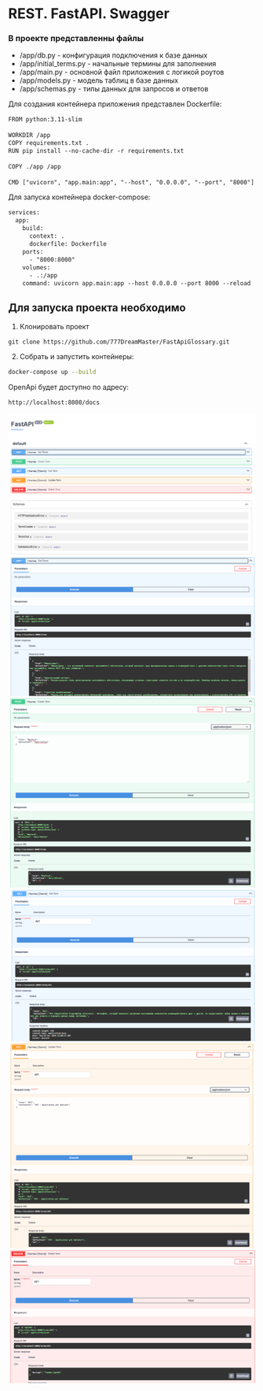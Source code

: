 # REST. FastAPI. Swagger

### В проекте представленны файлы 
- /app/db.py - конфигурация подключения к базе данных
- /app/initial_terms.py - начальные термины для заполнения 
- /app/main.py - основной файл приложения с логикой роутов
- /app/models.py - модель таблиц в базе данных
- /app/schemas.py - типы данных для запросов и ответов


Для создания контейнера приложения представлен Dockerfile:

```
FROM python:3.11-slim

WORKDIR /app
COPY requirements.txt .
RUN pip install --no-cache-dir -r requirements.txt

COPY ./app /app

CMD ["uvicorn", "app.main:app", "--host", "0.0.0.0", "--port", "8000"]
```

Для запуска контейнера docker-compose:

``` 
services:
  app:
    build:
      context: .
      dockerfile: Dockerfile
    ports:
      - "8000:8000"
    volumes:
      - .:/app
    command: uvicorn app.main:app --host 0.0.0.0 --port 8000 --reload
```

## Для запуска проекта необходимо

1. Клонировать проект
```aiignore
git clone https://github.com/777DreamMaster/FastApiGlossary.git
```
2. Собрать и запустить контейнеры:
```bash
docker-compose up --build
```
OpenApi будет доступно по адресу:

```bash
http://localhost:8000/docs
```
![img.png](images/img.png)
![img_1.png](images/img_1.png)
![img_2.png](images/img_2.png)
![img_3.png](images/img_3.png)
![img_4.png](images/img_4.png)
![img_5.png](images/img_5.png)